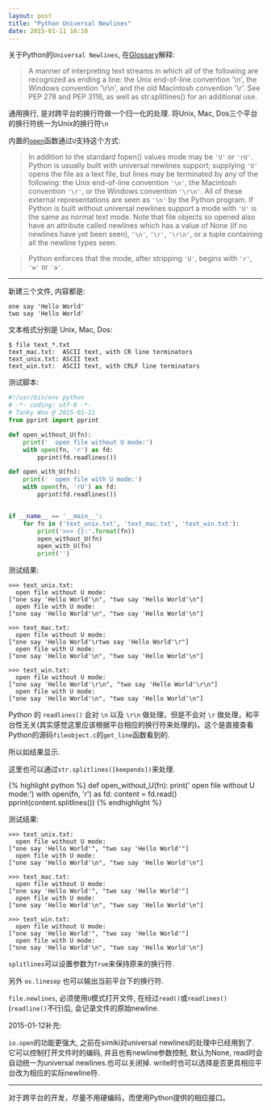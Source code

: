 ```yaml
---
layout: post
title: "Python Universal Newlines"
date: 2015-01-11 16:10
---
```


关于Python的`Universal Newlines`, 在[Glossary](https://docs.python.org/2/glossary.html)解释:

> A manner of interpreting text streams in which all of the following are recognized as ending a line: the Unix end-of-line convention '\n', the Windows convention '\r\n', and the old Macintosh convention '\r'. See PEP 278 and PEP 3116, as well as str.splitlines() for an additional use.

通用换行, 是对跨平台的换行符做一个归一化的处理. 将Unix, Mac, Dos三个平台的换行符统一为Unix的换行符`\n`

内置的[`open`](https://docs.python.org/2/library/functions.html#open)函数通过`U`支持这个方式:

> In addition to the standard fopen() values mode may be `'U'` or `'rU'`. Python is usually built with universal newlines support; supplying `'U'` opens the file as a text file, but lines may be terminated by any of the following: the Unix end-of-line convention `'\n'`, the Macintosh convention `'\r'`, or the Windows convention `'\r\n'`. All of these external representations are seen as `'\n'` by the Python program. If Python is built without universal newlines support a mode with `'U'` is the same as normal text mode. Note that file objects so opened also have an attribute called newlines which has a value of None (if no newlines have yet been seen), `'\n'`, `'\r'`, `'\r\n'`, or a tuple containing all the newline types seen.

> Python enforces that the mode, after stripping `'U'`, begins with `'r'`, `'w'` or `'a'`.

---

新建三个文件, 内容都是:

	one say 'Hello World'
	two say 'Hello World'

文本格式分别是 Unix, Mac, Dos:

	$ file text_*.txt
	text_mac.txt:  ASCII text, with CR line terminators
	text_unix.txt: ASCII text
	text_win.txt:  ASCII text, with CRLF line terminators

测试脚本:

```python
#!/usr/bin/env python
# -*- coding: utf-8 -*-
# Tanky Woo @ 2015-01-11
from pprint import pprint

def open_without_U(fn):
	print('  open file without U mode:')
	with open(fn, 'r') as fd:
		pprint(fd.readlines())

def open_with_U(fn):
	print('  open file with U mode:')
	with open(fn, 'rU') as fd:
		pprint(fd.readlines())


if __name__ == '__main__':
	for fn in ('text_unix.txt', 'text_mac.txt', 'text_win.txt'):
		print('>>> {}:'.format(fn))
		open_without_U(fn)
		open_with_U(fn)
		print('')
```

测试结果:

	>>> text_unix.txt:
	  open file without U mode:
	["one say 'Hello World'\n", "two say 'Hello World'\n"]
	  open file with U mode:
	["one say 'Hello World'\n", "two say 'Hello World'\n"]

	>>> text_mac.txt:
	  open file without U mode:
	["one say 'Hello World'\rtwo say 'Hello World'\r"]
	  open file with U mode:
	["one say 'Hello World'\n", "two say 'Hello World'\n"]

	>>> text_win.txt:
	  open file without U mode:
	["one say 'Hello World'\r\n", "two say 'Hello World'\r\n"]
	  open file with U mode:
	["one say 'Hello World'\n", "two say 'Hello World'\n"]

Python 的 `readlines()` 会对 `\n` 以及 `\r\n` 做处理，但是不会对 `\r` 做处理，和平台性无关(其实感觉这里应该根据平台相应的换行符来处理的)。这个是直接查看Python的源码`fileobject.c`的`get_line`函数看到的.

所以如结果显示.

这里也可以通过`str.splitlines([keepends])`来处理.

{% highlight python %}
def open_without_U(fn):
	print('  open file without U mode:')
	with open(fn, 'r') as fd:
		content = fd.read()
		pprint(content.splitlines())
{% endhighlight %}

测试结果:

	>>> text_unix.txt:
	  open file without U mode:
	["one say 'Hello World'", "two say 'Hello World'"]
	  open file with U mode:
	["one say 'Hello World'\n", "two say 'Hello World'\n"]

	>>> text_mac.txt:
	  open file without U mode:
	["one say 'Hello World'", "two say 'Hello World'"]
	  open file with U mode:
	["one say 'Hello World'\n", "two say 'Hello World'\n"]

	>>> text_win.txt:
	  open file without U mode:
	["one say 'Hello World'", "two say 'Hello World'"]
	  open file with U mode:
	["one say 'Hello World'\n", "two say 'Hello World'\n"]

`splitlines`可以设置参数为`True`来保持原来的换行符.

另外 `os.linesep` 也可以输出当前平台下的换行符.

`file.newlines`, 必须使用`U`模式打开文件, 在经过`read()`或`readlines()`(`readline()`不行)后, 会记录文件的原始newline.

2015-01-12补充:

`io.open`的功能更强大, 之前在simiki对universal newlines的处理中已经用到了. 它可以控制打开文件时的编码, 并且也有newline参数控制, 默认为None, read时会自动统一为universal newlines.也可以关闭掉. write时也可以选择是否更具相应平台改为相应的实际newline符.

---

对于跨平台的开发，尽量不用硬编码，而使用Python提供的相应接口。
